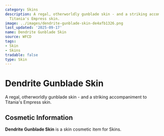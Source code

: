 ```yaml
---
category: Skins
description: A regal, otherworldly gunblade skin - and a striking accompaniment to
  Titania's Empress skin.
image: ../images/dendrite-gunblade-skin-de4afb1326.png
last_updated: '2025-09-17'
name: Dendrite Gunblade Skin
source: WFCD
tags:
- Skin
- Skins
tradable: false
type: Skin
---
```


# Dendrite Gunblade Skin

A regal, otherworldly gunblade skin - and a striking accompaniment to Titania's Empress skin.

## Cosmetic Information

**Dendrite Gunblade Skin** is a skin cosmetic item for Skins.

